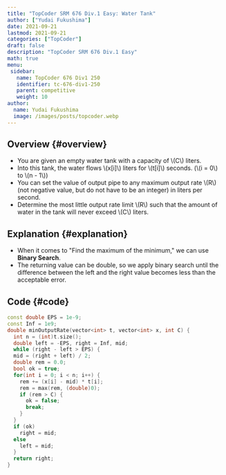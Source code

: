 ```yaml
---
title: "TopCoder SRM 676 Div.1 Easy: Water Tank"
author: ["Yudai Fukushima"]
date: 2021-09-21
lastmod: 2021-09-21
categories: ["TopCoder"]
draft: false
description: "TopCoder SRM 676 Div.1 Easy"
math: true
menu:
 sidebar:
   name: TopCoder 676 Div1 250
   identifier: tc-676-div1-250
   parent: competitive
   weight: 10
author:
  name: Yudai Fukushima
  image: /images/posts/topcoder.webp
---
```


## Overview {#overview}

-   You are given an empty water tank with a capacity of \\(C\\) liters.
-   Into this tank, the water flows \\(x[i]\\) liters for \\(t[i]\\) seconds. (\\(i = 0\\) to \\(n - 1\\))
-   You can set the value of output pipe to any maximum output rate \\(R\\) (not negative value, but do not have to be an integer) in liters per second.
-   Determine the most little output rate limit \\(R\\) such that the amount of water in the tank will never exceed \\(C\\) liters.


## Explanation {#explanation}

-   When it comes to "Find the maximum of the minimum," we can use **Binary Search**.
-   The returning value can be double, so we apply binary search until the difference between the left and the right value becomes less than the acceptable error.


## Code {#code}

```C++
const double EPS = 1e-9;
const Inf = 1e9;
double minOutputRate(vector<int> t, vector<int> x, int C) {
  int n = (int)t.size();
  double left = -EPS, right = Inf, mid;
  while (right - left > EPS) {
  mid = (right + left) / 2;
  double rem = 0.0;
  bool ok = true;
  for(int i = 0; i < n; i++) {
	rem += (x[i] - mid) * t[i];
	rem = max(rem, (double)0);
	if (rem > C) {
	  ok = false;
	  break;
	}
  }
  if (ok)
	right = mid;
  else
	left = mid;
  }
  return right;
}
```

